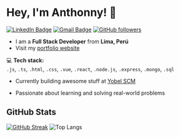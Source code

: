 # Hey, I'm Anthonny! 👋

[![LinkedIn Badge](https://img.shields.io/badge/-AnthonnyMarcelo-blue?style=flat-square&logo=Linkedin&logoColor=white&link=https://www.linkedin.com/in/tuusuario)](https://www.linkedin.com/in/anthonny-marcelo-rojas-b66b22311/)
[![Gmail Badge](https://img.shields.io/badge/-Anhtonny.marcelo.rojas@gmail.com-c14438?style=flat-square&logo=Gmail&logoColor=white)](mailto:Anthonny.marcelo.rojas@gmail.com)
[![GitHub followers](https://img.shields.io/github/followers/tuusuario?label=Follow&style=social)](https://github.com/AMarceloRojas)

* I am a **Full Stack Developer** from **Lima, Perú**  
* Visit my [portfolio website]()

💻 **Tech stack:**  
`.js`, `.ts`, `.html`, `.css`, `.vue`, `.react`, `.node.js`, `.express`, `.mongo`, `.sql`

* Currently building awesome stuff at [Yobel SCM](https://www.yobelscm.biz) 
 
* Passionate about learning and solving real-world problems

## GitHub Stats
[![GitHub Streak](https://github-readme-streak-stats.herokuapp.com?user=AMarceloRojas&theme=dracula)](https://git.io/streak-stats)
![Top Langs](https://github-readme-stats.vercel.app/api/top-langs/?username=AMarceloRojas&layout=compact)

